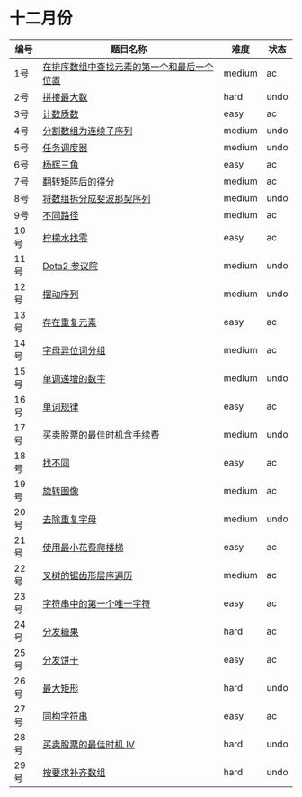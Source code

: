 # 十二月份

**编号**|**题目名称**|**难度**|**状态**
--------|------------|--------|--------
1号|[在排序数组中查找元素的第一个和最后一个位置](./第1题%2034.%20在排序数组中查找元素的第一个和最后一个位置)|medium|ac
2号|[拼接最大数](./第2题%20321.%20拼接最大数)|hard|undo
3号|[计数质数](./第3题%20204.%20计数质数)|easy|ac
4号|[分割数组为连续子序列](./第4题%20659.%20分割数组为连续子序列)|medium|undo
5号|[任务调度器](./第5题%20621.%20任务调度器)|medium|undo
6号|[杨辉三角](./第6题%20118.%20杨辉三角)|easy|ac
7号|[翻转矩阵后的得分](./第7题%20861.%20翻转矩阵后的得分)|medium|ac
8号|[将数组拆分成斐波那契序列](./第8题%20842.%20将数组拆分成斐波那契序列)|medium|undo
9号|[不同路径](./第9题%2062.%20不同路径)|medium|ac
10号|[柠檬水找零](./第10题%20860.%20柠檬水找零)|easy|ac
11号|[Dota2 参议院](./第11题%20649.%20Dota2%20参议院)|medium|undo
12号|[摆动序列](./第12题%20376.%20摆动序列)|medium|undo
13号|[存在重复元素](./第13题%20217.%20存在重复元素)|easy|ac
14号|[字母异位词分组](./第14题%2049.%20字母异位词分组)|medium|ac
15号|[单调递增的数字](./第15题%20738.%20单调递增的数字)|medium|undo
16号|[单词规律](./第16题%20290.%20单词规律)|easy|ac
17号|[买卖股票的最佳时机含手续费](./第17题%20714.%20买卖股票的最佳时机含手续费)|medium|undo
18号|[找不同](./第18题%20389.%20找不同)|easy|ac
19号|[旋转图像](./第19题%2048.%20旋转图像)|medium|ac
20号|[去除重复字母](./第20题%20316.%20去除重复字母)|medium|undo
21号|[使用最小花费爬楼梯](./第21题%20746.%20使用最小花费爬楼梯)|easy|ac
22号|[叉树的锯齿形层序遍历](./第22题%20103.%20叉树的锯齿形层序遍历)|medium|ac
23号|[字符串中的第一个唯一字符](./第23题%20387.%20字符串中的第一个唯一字符)|easy|ac
24号|[分发糖果](./第24题%20135.%20分发糖果)|hard|ac
25号|[分发饼干](./第25题%20455.%20分发饼干)|easy|ac
26号|[最大矩形](./第26题%2085.%20最大矩形)|hard|undo
27号|[同构字符串](./第27题%20205.%20同构字符串)|easy|ac
28号|[买卖股票的最佳时机 IV](./第28题%20188.%20买卖股票的最佳时机%20IV)|hard|undo
29号|[按要求补齐数组](./第29题%20330.%20按要求补齐数组)|hard|undo
